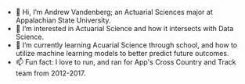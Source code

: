 - 👋 Hi, I’m Andrew Vandenberg; an Actuarial Sciences major at Appalachian State University.
- 👀 I’m interested in Actuarial Science and how it intersects with Data Science.
- 🌱 I’m currently learning Acuarial Science through school, and how to utilize machine learning models to better predict future outcomes.
- 📫 Fun fact: I love to run, and ran for App's Cross Country and Track team from 2012-2017.

